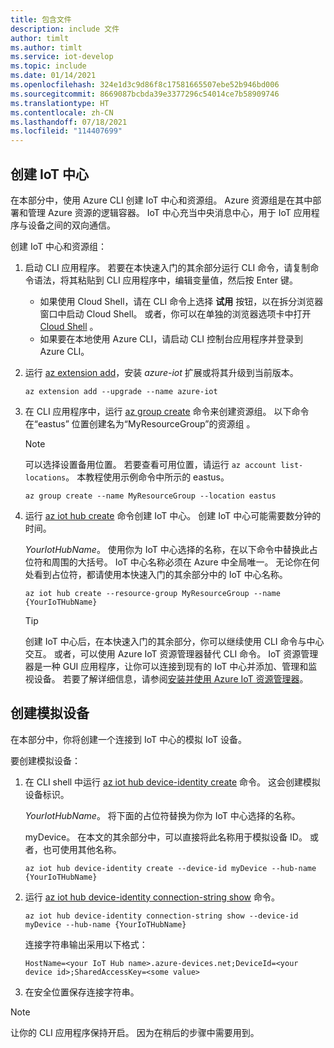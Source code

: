 ```yaml
---
title: 包含文件
description: include 文件
author: timlt
ms.author: timlt
ms.service: iot-develop
ms.topic: include
ms.date: 01/14/2021
ms.openlocfilehash: 324e1d3c9d86f8c17581665507ebe52b946bd006
ms.sourcegitcommit: 8669087bcbda39e3377296c54014ce7b58909746
ms.translationtype: HT
ms.contentlocale: zh-CN
ms.lasthandoff: 07/18/2021
ms.locfileid: "114407699"
---
```

## <a name="create-an-iot-hub"></a>创建 IoT 中心
在本部分中，使用 Azure CLI 创建 IoT 中心和资源组。  Azure 资源组是在其中部署和管理 Azure 资源的逻辑容器。 IoT 中心充当中央消息中心，用于 IoT 应用程序与设备之间的双向通信。

创建 IoT 中心和资源组：

1. 启动 CLI 应用程序。  若要在本快速入门的其余部分运行 CLI 命令，请复制命令语法，将其粘贴到 CLI 应用程序中，编辑变量值，然后按 Enter 键。
    - 如果使用 Cloud Shell，请在 CLI 命令上选择 **试用** 按钮，以在拆分浏览器窗口中启动 Cloud Shell。 或者，你可以在单独的浏览器选项卡中打开 [Cloud Shell](https://shell.azure.com/bash) 。
    - 如果要在本地使用 Azure CLI，请启动 CLI 控制台应用程序并登录到 Azure CLI。

1. 运行 [az extension add](/cli/azure/extension#az_extension_add)，安装 *azure-iot* 扩展或将其升级到当前版本。

    ```azurecli-interactive
    az extension add --upgrade --name azure-iot
    ```

1. 在 CLI 应用程序中，运行 [az group create](/cli/azure/group#az_group_create) 命令来创建资源组。 以下命令在“eastus”  位置创建名为“MyResourceGroup”的资源组  。 
    >[!NOTE]
    > 可以选择设置备用位置。 若要查看可用位置，请运行 `az account list-locations`。 本教程使用示例命令中所示的 eastus。 

    ```azurecli-interactive
    az group create --name MyResourceGroup --location eastus
    ```

1. 运行 [az iot hub create](/cli/azure/iot/hub#az_iot_hub_create) 命令创建 IoT 中心。 创建 IoT 中心可能需要数分钟的时间。 

    *YourIotHubName*。 使用你为 IoT 中心选择的名称，在以下命令中替换此占位符和周围的大括号。 IoT 中心名称必须在 Azure 中全局唯一。 无论你在何处看到占位符，都请使用本快速入门的其余部分中的 IoT 中心名称。

    ```azurecli-interactive
    az iot hub create --resource-group MyResourceGroup --name {YourIoTHubName}
    ```
    > [!TIP]
    > 创建 IoT 中心后，在本快速入门的其余部分，你可以继续使用 CLI 命令与中心交互。 或者，可以使用 Azure IoT 资源管理器替代 CLI 命令。 IoT 资源管理器是一种 GUI 应用程序，让你可以连接到现有的 IoT 中心并添加、管理和监视设备。 若要了解详细信息，请参阅[安装并使用 Azure IoT 资源管理器](../articles/iot-fundamentals/howto-use-iot-explorer.md)。

## <a name="create-a-simulated-device"></a>创建模拟设备
在本部分中，你将创建一个连接到 IoT 中心的模拟 IoT 设备。 

要创建模拟设备：
1. 在 CLI shell 中运行 [az iot hub device-identity create](/cli/azure/iot/hub/device-identity#az_iot_hub_device_identity_create) 命令。 这会创建模拟设备标识。 

    *YourIotHubName*。 将下面的占位符替换为你为 IoT 中心选择的名称。 

    myDevice。 在本文的其余部分中，可以直接将此名称用于模拟设备 ID。 或者，也可使用其他名称。 

    ```azurecli-interactive
    az iot hub device-identity create --device-id myDevice --hub-name {YourIoTHubName} 
    ```

1.  运行 [az iot hub device-identity connection-string show](/cli/azure/iot/hub/device-identity/connection-string#az_iot_hub_device_identity_connection_string_show) 命令。 

    ```azurecli-interactive
    az iot hub device-identity connection-string show --device-id myDevice --hub-name {YourIoTHubName}
    ```

    连接字符串输出采用以下格式：

    ```Output
    HostName=<your IoT Hub name>.azure-devices.net;DeviceId=<your device id>;SharedAccessKey=<some value>
    ```

1. 在安全位置保存连接字符串。 

> [!NOTE]
> 让你的 CLI 应用程序保持开启。 因为在稍后的步骤中需要用到。
